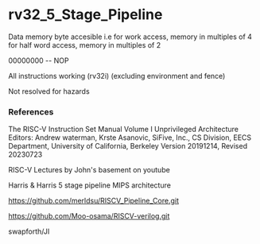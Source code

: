 # rv32_5_Stage_Pipeline

Data memory byte accesible
i.e for work access, memory in multiples of 4
for half word access, memory in multiples of 2

00000000 -- NOP

All instructions working (rv32i) (excluding environment and fence)

Not resolved for hazards

### References

The RISC-V Instruction Set Manual Volume I Unprivileged Architecture
 Editors: Andrew waterman, Krste Asanovic, SiFive, Inc., CS Division, EECS Department, University of California, Berkeley
 Version 20191214, Revised 20230723

RISC-V Lectures by John's basement on youtube

Harris & Harris 5 stage pipeline MIPS architecture

https://github.com/merldsu/RISCV_Pipeline_Core.git

https://github.com/Moo-osama/RISCV-verilog.git

swapforth/JI
